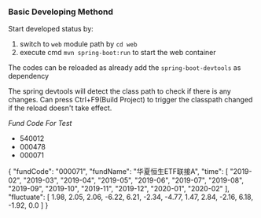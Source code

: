 ### Basic Developing Methond

Start developed status by:  
1. switch to `web` module path by `cd web`  
2. execute cmd `mvn spring-boot:run` to start the web container

The codes can be reloaded as already add the `spring-boot-devtools` as dependency

The spring devtools will detect the class path to check if there is any changes.
Can press Ctrl+F9(Build Project) to trigger the classpath changed if the reload doesn't take effect.

*Fund Code For Test*
- 540012
- 000478
- 000071

{
	"fundCode": "000071",
	"fundName": "华夏恒生ETF联接A",
	"time": [
		"2019-02",
		"2019-03",
		"2019-04",
		"2019-05",
		"2019-06",
		"2019-07",
		"2019-08",
		"2019-09",
		"2019-10",
		"2019-11",
		"2019-12",
		"2020-01",
		"2020-02"
	],
	"fluctuate": [
		1.98,
		2.05,
		2.06,
		-6.22,
		6.21,
		-2.34,
		-4.77,
		1.47,
		2.84,
		-2.16,
		6.18,
		-1.92,
		0.0
	]
}